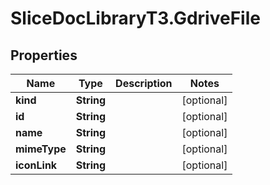 # SliceDocLibraryT3.GdriveFile

## Properties

Name | Type | Description | Notes
------------ | ------------- | ------------- | -------------
**kind** | **String** |  | [optional] 
**id** | **String** |  | [optional] 
**name** | **String** |  | [optional] 
**mimeType** | **String** |  | [optional] 
**iconLink** | **String** |  | [optional] 


